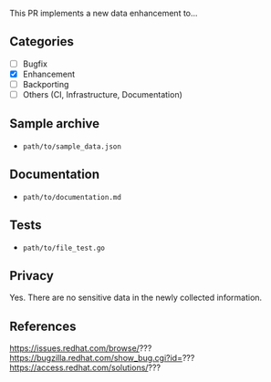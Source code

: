 <!-- Short description of the PR. What does it do? -->
This PR implements a new data enhancement to...

## Categories
<!-- Select the categories that your PR better fits on -->

- [ ] Bugfix
- [X] Enhancement
- [ ] Backporting
- [ ] Others (CI, Infrastructure, Documentation)

## Sample archive

- `path/to/sample_data.json`

## Documentation

- `path/to/documentation.md`

## Tests
<!-- If it includes new tests, list them down bellow -->

- `path/to/file_test.go`

## Privacy
<!-- It has anonymization/privacity beein considered by CCX? (e.g. external IP addresses) -->

Yes. There are no sensitive data in the newly collected information.

## References
<!-- What are related references for this PR? -->

https://issues.redhat.com/browse/???
https://bugzilla.redhat.com/show_bug.cgi?id=???
https://access.redhat.com/solutions/???